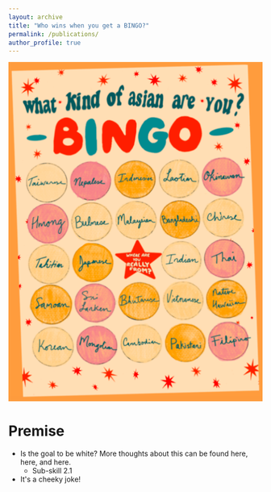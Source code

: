 ```yaml
---
layout: archive
title: "Who wins when you get a BINGO?"
permalink: /publications/
author_profile: true
---
```


![resized.png](https://github.com/lettvi/lettvi.github.io/blob/master/files/resized.png?raw=true)


Premise
======
* Is the goal to be white? More thoughts about this can be found here, here, and here. 
  * Sub-skill 2.1
* It's a cheeky joke! 
